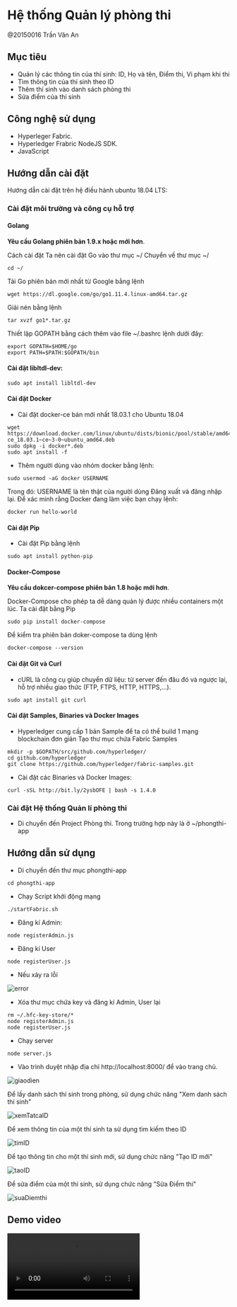 # Hệ thống Quản lý phòng thi

@20150016 Trần Văn An

## Mục tiêu
- Quản lý các thông tin của thí sinh: ID, Họ và tên, Điểm thi, Vi phạm khi thi
- Tìm thông tin của thí sinh theo ID
- Thêm thí sinh vào danh sách phòng thi
- Sửa điểm của thí sinh
## Công nghệ sử dụng
- Hyperleger Fabric.
- Hyperledger Frabric NodeJS SDK.
- JavaScript
## Hướng dẫn cài đặt
Hướng dẫn cài đặt trên hệ điều hành ubuntu 18.04 LTS:

### Cài đặt môi trường và công cụ hỗ trợ
#### Golang
**Yêu cầu Golang phiên bản 1.9.x hoặc mới hơn**.

  Cách cài đặt
  Ta nên cài đặt Go vào thư mục ~/
  Chuyển về thư mục ~/
```
cd ~/
```
  Tải Go phiên bản mới nhất từ Google bằng lệnh
```
wget https://dl.google.com/go/go1.11.4.linux-amd64.tar.gz
```
  Giải nén bằng lệnh
```
tar xvzf go1*.tar.gz
```
  Thiết lập GOPATH bằng cách thêm vào file ~/.bashrc lệnh dưới đây:
```
export GOPATH=$HOME/go
export PATH=$PATH:$GOPATH/bin
```
#### Cài đặt libltdl-dev:
```
sudo apt install libltdl-dev
```
#### Cài đặt Docker
- Cài đặt docker-ce bản mới nhất 18.03.1 cho Ubuntu 18.04
```
wget https://download.docker.com/linux/ubuntu/dists/bionic/pool/stable/amd64/docker-ce_18.03.1~ce~3-0~ubuntu_amd64.deb
sudo dpkg -i docker*.deb
sudo apt install -f
```
- Thêm người dùng vào nhóm docker bằng lệnh:

```
sudo usermod -aG docker USERNAME
```
  Trong đó: USERNAME là tên thật của người dùng
  Đăng xuất và đăng nhập lại. Để xác minh rằng Docker đang làm việc bạn chạy lệnh:

```
docker run hello-world
```
#### Cài đặt Pip
- Cài đặt Pip bằng lệnh
```
sudo apt install python-pip
```
#### Docker-Compose
**Yêu cầu dokcer-compose phiên bản 1.8 hoặc mới hơn**.

Docker-Compose cho phép ta dễ dàng quản lý được nhiều containers một lúc. Ta cài đặt bằng Pip
```
sudo pip install docker-compose
```
Để kiểm tra phiên bản doker-compose ta dùng lệnh
```
docker-compose --version
```

#### Cài đặt Git và Curl
- cURL là công cụ giúp chuyển dữ liệu: từ server đến đâu đó và ngược lại, hỗ trợ nhiều giao thức (FTP, FTPS, HTTP, HTTPS,...).
```
sudo apt install git curl
```
#### Cài đặt Samples, Binaries và Docker Images
- Hyperledger cung cấp 1 bản Sample để ta có thể build 1 mạng blockchain đơn giản
  Tạo thư mục chứa Fabric Samples
```
mkdir -p $GOPATH/src/github.com/hyperledger/
cd github.com/hyperledger 
git clone https://github.com/hyperledger/fabric-samples.git
```
-  Cài đặt các Binaries và Docker Images:
```
curl -sSL http://bit.ly/2ysbOFE | bash -s 1.4.0
```
### Cài đặt Hệ thống Quản lí phòng thi

- Di chuyển đến Project Phòng thi. Trong trường hợp này là ở ~/phongthi-app

## Hướng dẫn sử dụng
- Di chuyển đến thư mục phongthi-app
```
cd phongthi-app
```
- Chạy Script khởi động mạng

```
./startFabric.sh
```
- Đăng kí Admin:

```
node registerAdmin.js
```
- Đăng kí User
```
node registerUser.js
```
- Nếu xảy ra lỗi

![error](./media/error.png)

- Xóa thư mục chứa key và đăng kí Admin, User lại

```
rm ~/.hfc-key-store/*
node registerAdmin.js
node registerUser.js
```
- Chạy server
```
node server.js
```
- Vào trình duyệt nhập địa chỉ http://localhost:8000/ để vào trang chủ.

![giaodien](./media/giaodien.png)

Để lấy danh sách thí sinh trong phòng, sử dụng chức năng "Xem danh sách thí sinh"

![xemTatcaID](./media/xemTatcaID.png)

Để xem thông tin của một thí sinh ta sử dụng tìm kiếm theo ID

![timID](./media/timID.png)

Để tạo thông tin cho một thí sinh mới, sử dụng chức năng "Tạo ID mới"

![taoID](./media/taoID.png)

Để sửa điểm của một thí sinh, sử dụng chức năng "Sửa Điểm thi"

![suaDiemthi](./media/suaDiemthi.png)


## Demo video

![Video Demo](./media/demo.mp4)














